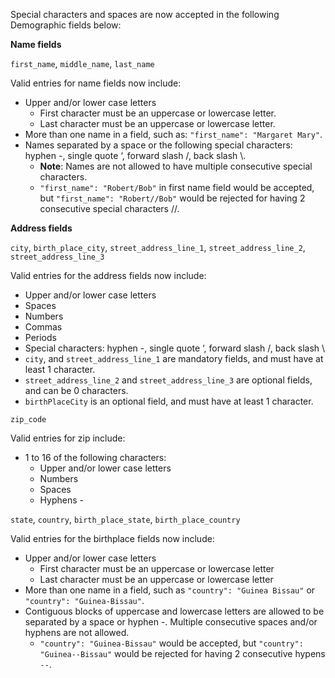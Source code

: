 Special characters and spaces are now accepted in the following Demographic fields below:

**Name fields**

`first_name`, `middle_name`, `last_name`

Valid entries for name fields now include:
* Upper and/or lower case letters
  * First character must be an uppercase or lowercase letter.
  * Last character must be an uppercase or lowercase letter.
* More than one name in a field, such as: `"first_name": "Margaret Mary"`.
* Names separated by a space or the following special characters: hyphen -, single quote ‘, forward slash /, back slash \\. 
  * **Note**: Names are not allowed to have multiple consecutive special characters.
  * `"first_name": "Robert/Bob"` in first name field would be accepted, but `"first_name": "Robert//Bob"` would be rejected for having 2 consecutive special characters //.
    
**Address fields**

`city`, `birth_place_city`, `street_address_line_1`, `street_address_line_2`, `street_address_line_3`

Valid entries for the address fields now include:
* Upper and/or lower case letters
* Spaces
* Numbers
* Commas
* Periods
* Special characters: hyphen -, single quote ‘, forward slash /, back slash \\
* `city`, and `street_address_line_1` are mandatory fields, and must have at least 1 character.
* `street_address_line_2` and `street_address_line_3` are optional fields, and can be 0 characters.
* `birthPlaceCity` is an optional field, and must have at least 1 character.

`zip_code`

Valid entries for zip include:
* 1 to 16 of the following characters:
  * Upper and/or lower case letters
  * Numbers
  * Spaces
  * Hyphens -

`state`, `country`, `birth_place_state`, `birth_place_country`

Valid entries for the birthplace fields now include:
* Upper and/or lower case letters
  * First character must be an uppercase or lowercase letter
  * Last character must be an uppercase or lowercase letter
* More than one name in a field, such as `"country": "Guinea Bissau"` or `"country": "Guinea-Bissau"`.
* Contiguous blocks of uppercase and lowercase letters are allowed to be separated by a space or hyphen -. Multiple consecutive spaces and/or hyphens are not allowed.
    * `"country": "Guinea-Bissau"` would be accepted, but `"country": "Guinea--Bissau"` would be rejected for having 2 consecutive hypens `--`.

